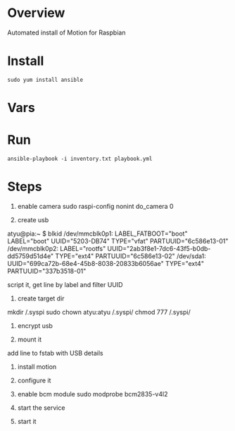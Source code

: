 # Overview

Automated install of Motion for Raspbian


# Install

```
sudo yum install ansible
```

# Vars


# Run
```
ansible-playbook -i inventory.txt playbook.yml
``` 

# Steps
1. enable camera
sudo raspi-config nonint do_camera 0

1. create usb

atyu@pia:~ $ blkid
/dev/mmcblk0p1: LABEL_FATBOOT="boot" LABEL="boot" UUID="5203-DB74" TYPE="vfat" PARTUUID="6c586e13-01"
/dev/mmcblk0p2: LABEL="rootfs" UUID="2ab3f8e1-7dc6-43f5-b0db-dd5759d51d4e" TYPE="ext4" PARTUUID="6c586e13-02"
/dev/sda1: UUID="699ca72b-68e4-45b8-8038-20833b6056ae" TYPE="ext4" PARTUUID="337b3518-01"

script it, get line by label and filter UUID

1. create target dir

mkdir /.syspi
sudo chown atyu:atyu /.syspi/
chmod 777 /.syspi/

1. encrypt usb

1. mount it

add line to fstab with USB details

1. install motion

1. configure it
1. enable bcm module
   sudo modprobe bcm2835-v4l2

1. start the service
1. start it
